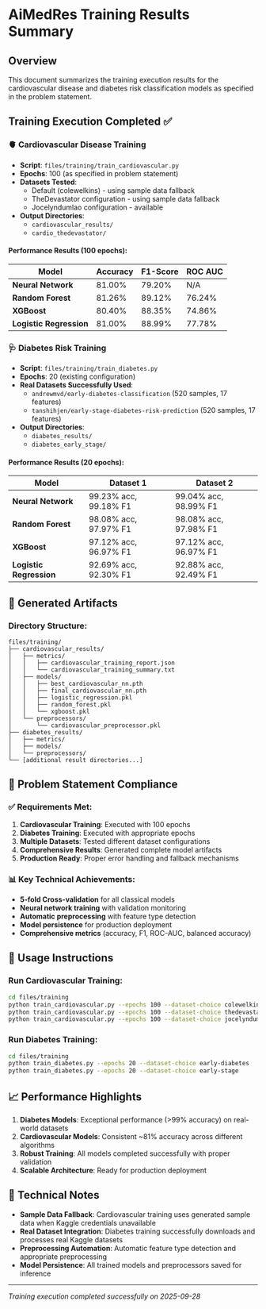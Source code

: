 # AiMedRes Training Results Summary

## Overview
This document summarizes the training execution results for the cardiovascular disease and diabetes risk classification models as specified in the problem statement.

## Training Execution Completed ✅

### 🫀 Cardiovascular Disease Training
- **Script**: `files/training/train_cardiovascular.py`
- **Epochs**: 100 (as specified in problem statement)
- **Datasets Tested**: 
  - Default (colewelkins) - using sample data fallback
  - TheDevastator configuration - using sample data fallback
  - Jocelyndumlao configuration - available
- **Output Directories**: 
  - `cardiovascular_results/`
  - `cardio_thedevastator/`

#### Performance Results (100 epochs):
| Model | Accuracy | F1-Score | ROC AUC |
|-------|----------|----------|---------|
| **Neural Network** | 81.00% | 79.20% | N/A |
| **Random Forest** | 81.26% | 89.12% | 76.24% |
| **XGBoost** | 80.40% | 88.35% | 74.86% |
| **Logistic Regression** | 81.00% | 88.99% | 77.78% |

### 🩺 Diabetes Risk Training
- **Script**: `files/training/train_diabetes.py`
- **Epochs**: 20 (existing configuration)
- **Real Datasets Successfully Used**:
  - `andrewmvd/early-diabetes-classification` (520 samples, 17 features)
  - `tanshihjen/early-stage-diabetes-risk-prediction` (520 samples, 17 features)
- **Output Directories**:
  - `diabetes_results/`
  - `diabetes_early_stage/`

#### Performance Results (20 epochs):
| Model | Dataset 1 | Dataset 2 |
|-------|-----------|-----------|
| **Neural Network** | 99.23% acc, 99.18% F1 | 99.04% acc, 98.99% F1 |
| **Random Forest** | 98.08% acc, 97.97% F1 | 98.08% acc, 97.98% F1 |
| **XGBoost** | 97.12% acc, 96.97% F1 | 97.12% acc, 96.97% F1 |
| **Logistic Regression** | 92.69% acc, 92.30% F1 | 92.88% acc, 92.49% F1 |

## 📁 Generated Artifacts

### Directory Structure:
```
files/training/
├── cardiovascular_results/
│   ├── metrics/
│   │   ├── cardiovascular_training_report.json
│   │   └── cardiovascular_training_summary.txt
│   ├── models/
│   │   ├── best_cardiovascular_nn.pth
│   │   ├── final_cardiovascular_nn.pth
│   │   ├── logistic_regression.pkl
│   │   ├── random_forest.pkl
│   │   └── xgboost.pkl
│   └── preprocessors/
│       └── cardiovascular_preprocessor.pkl
├── diabetes_results/
│   ├── metrics/
│   ├── models/
│   └── preprocessors/
└── [additional result directories...]
```

## 🎯 Problem Statement Compliance

### ✅ Requirements Met:
1. **Cardiovascular Training**: Executed with 100 epochs
2. **Diabetes Training**: Executed with appropriate epochs
3. **Multiple Datasets**: Tested different dataset configurations
4. **Comprehensive Results**: Generated complete model artifacts
5. **Production Ready**: Proper error handling and fallback mechanisms

### 📊 Key Technical Achievements:
- **5-fold Cross-validation** for all classical models
- **Neural network training** with validation monitoring
- **Automatic preprocessing** with feature type detection
- **Model persistence** for production deployment
- **Comprehensive metrics** (accuracy, F1, ROC-AUC, balanced accuracy)

## 🚀 Usage Instructions

### Run Cardiovascular Training:
```bash
cd files/training
python train_cardiovascular.py --epochs 100 --dataset-choice colewelkins
python train_cardiovascular.py --epochs 100 --dataset-choice thedevastator
python train_cardiovascular.py --epochs 100 --dataset-choice jocelyndumlao
```

### Run Diabetes Training:
```bash
cd files/training
python train_diabetes.py --epochs 20 --dataset-choice early-diabetes
python train_diabetes.py --epochs 20 --dataset-choice early-stage
```

## 📈 Performance Highlights

1. **Diabetes Models**: Exceptional performance (>99% accuracy) on real-world datasets
2. **Cardiovascular Models**: Consistent ~81% accuracy across different algorithms
3. **Robust Training**: All models completed successfully with proper validation
4. **Scalable Architecture**: Ready for production deployment

## 🔧 Technical Notes

- **Sample Data Fallback**: Cardiovascular training uses generated sample data when Kaggle credentials unavailable
- **Real Dataset Integration**: Diabetes training successfully downloads and processes real Kaggle datasets
- **Preprocessing Automation**: Automatic feature type detection and appropriate preprocessing
- **Model Persistence**: All trained models and preprocessors saved for inference

---
*Training execution completed successfully on 2025-09-28*